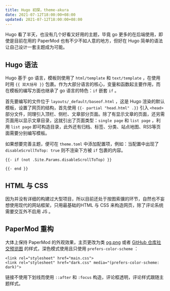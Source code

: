 ```yaml
---
title: Hugo 初探，theme-akura
date: 2021-07-12T18:00:00+08:00
updated: 2021-07-12T18:00:00+08:00
---
```


Hugo 看了半天，也没有几个好看又好用的主题，毕竟 go 更多的在后端使用，即使是目前在用的 PaperMod 也有不少不如人意的地方，但好在 Hugo 简单的语法让自己设计一套主题成为可能。<!--more-->

## Hugo 语法

Hugo 基于 go 语言，模板则使用了 `html/template` 和 `text/template` ，在使用时用 `{{ 双大括号 }}` 包裹。作为大部分语言的核心，变量和函数起主要作用，而在模板的编写方面也继承了 go 语言的特色：`if` 嵌套 `if` 。

首先要编写的文件位于 `layouts/_default/baseof.html` ，这是 Hugo 渲染的默认模板，设置了网页的结构，首先使用 `{{- partial "head.html" .}}` 引入 `<head>` 部分文件，同理引入顶栏、侧栏、文章部分页面。除了有显示文章的页面，还另需页面用以显示文章目录，这就引出了页面类型：`single page` 和 `list page` ，利用 `list page` 即可构造目录，此外还有归档、标签、分类、站点地图、RSS等页面需要分别编写模板。

如果想要完善主题，便可在 `theme.toml` 中添加配置项，例如：当配置中出现了 `disableScrollToTop: true` 则不渲染下方被 `if` 包裹的内容。

```
{{- if (not .Site.Params.disableScrollToTop) }}

{{- end }}
```

## HTML 与 CSS

因为并没有详细的构建过大型项目，所以目前还处于按图索骥的环节，自然也不妄想使用现代的网站框架，只用最基础的HTML 与 CSS 来构造网页，除了评论系统需要交互外不启用 JS 。

## PaperMod 重构

大体上保持 PaperMod 的外观效果，主页更改为类 [og.png](https://404gle.cn/images/og.png) 或者 [GitHub 仓库社交预览图](https://opengraph.githubassets.com/200a992730df60f592c31f8de7f19379ed60bda3016706ac2b4273fe879631a1/akuraito/blog) 的样式，深色模式使用且只使用 `prefers-color-scheme` ：

```
<link rel="stylesheet" href="main.css">
<link rel="stylesheet" href="dark.css" media="(prefers-color-scheme: dark)">
```

链接不使用下划线而使用 `::after` 和 `:focus` 构造，评论框透明，评论样式跟随主题样式。

